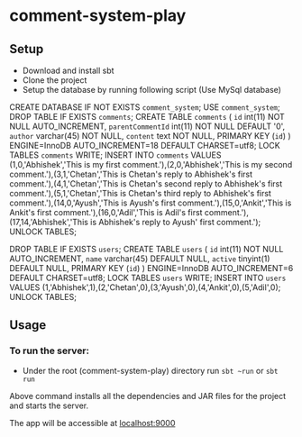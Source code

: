 # comment-system-play

## Setup

* Download and install sbt
* Clone the project
* Setup the database by running following script (Use MySql database)

CREATE DATABASE IF NOT EXISTS `comment_system`;
USE `comment_system`;
DROP TABLE IF EXISTS `comments`;
CREATE TABLE `comments` (
`id` int(11) NOT NULL AUTO_INCREMENT,
`parentCommentId` int(11) NOT NULL DEFAULT '0',
`author` varchar(45) NOT NULL,
`content` text NOT NULL,
PRIMARY KEY (`id`)
) ENGINE=InnoDB AUTO_INCREMENT=18 DEFAULT CHARSET=utf8;
LOCK TABLES `comments` WRITE;
INSERT INTO `comments` VALUES (1,0,'Abhishek','This is my first comment.'),(2,0,'Abhishek','This is my second comment.'),(3,1,'Chetan','This is Chetan\'s reply to Abhishek\'s first comment.'),(4,1,'Chetan','This is Chetan\'s second reply to Abhishek\'s first comment.'),(5,1,'Chetan','This is Chetan\'s third reply to Abhishek\'s first comment.'),(14,0,'Ayush','This is Ayush\'s first comment.'),(15,0,'Ankit','This is Ankit\'s first comment.'),(16,0,'Adil','This is Adil\'s first comment.'),(17,14,'Abhishek','This is Abhishek\'s reply to Ayush\' first comment.');
UNLOCK TABLES;

DROP TABLE IF EXISTS `users`;
CREATE TABLE `users` (
`id` int(11) NOT NULL AUTO_INCREMENT,
`name` varchar(45) DEFAULT NULL,
`active` tinyint(1) DEFAULT NULL,
PRIMARY KEY (`id`)
) ENGINE=InnoDB AUTO_INCREMENT=6 DEFAULT CHARSET=utf8;
LOCK TABLES `users` WRITE;
INSERT INTO `users` VALUES (1,'Abhishek',1),(2,'Chetan',0),(3,'Ayush',0),(4,'Ankit',0),(5,'Adil',0);
UNLOCK TABLES;

## Usage

### To run the server:

* Under the root (comment-system-play) directory run `sbt ~run` or `sbt run`

Above command installs all the dependencies and JAR files for the project and starts the server.

The app will be accessible at [localhost:9000](http://localhost:9000)

